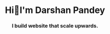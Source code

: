 <h1 align="center">Hi👋I'm Darshan Pandey </h1>
<h3 align="center">I build website that scale upwards.</h3>
